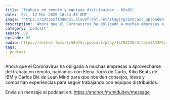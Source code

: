 ```yaml
---
title: 'Trabajo en remoto y equipos distribuidos - 02x02'
date: 'Fri, 13 Mar 2020 16:24:46 GMT'
image: 'https://d3t3ozftmdmh3i.cloudfront.net/staging/podcast_uploaded_episode/7340239/823345ab4859f6de.jpeg'
description: 'Ahora que el Coronavirus ha obligado a muchas empresas a aprovecharse del trabajo en remoto, hablamos con Elena Torró de Carto, Kiko Beats de IBM y Carlos Blé de Lean Mind para que'
category: 'podcast'
season: 02
episode: 02
audio: https://anchor.fm/s/2c58e75c/podcast/play/16702228/https%3A%2F%2Fd3ctxlq1ktw2nl.cloudfront.net%2Fstaging%2F2020-6-17%2F90903116-44100-2-c7fe530680e97e4c.mp3
tags:
- podcast
---
```


Ahora que el Coronavirus ha obligado a muchas empresas a aprovecharse del trabajo en remoto, hablamos con Elena Torró de Carto, Kiko Beats de IBM y Carlos Blé de Lean Mind para que nos den consejos, ideas y compartan experiencias para seguir trabajando con equipos distribuidos.

 

Envía un mensaje al podcast en: https://anchor.fm/midudev/message
